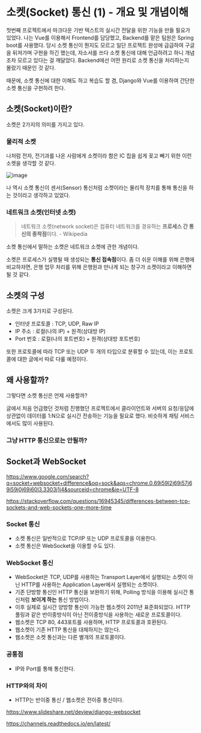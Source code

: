 # 소켓(Socket) 통신 (1) - 개요 및 개념이해

첫번째 프로젝트에서 마크다운 기반 텍스트의 실시간 전달을 위한 기능을 만들 필요가 있었다. 나는 Vue를 이용해서 Frontend를 담당했고, Backend를 맡은 팀원은 Spring boot를 사용했다. 당시 소켓 통신이 뭔지도 모르고 일단 프로젝트 완성에 급급하여 구글을 뒤져가며 구현을 하긴 했는데, 자소서를 쓰다 소켓 통신에 대해 언급하려고 하니 개념조차 모르고 있다는 걸 깨달았다. Backend에선 어떤 원리로 소켓 통신을 처리하는지 몰랐기 때문인 것 같다.

때문에, 소켓 통신에 대한 이해도 하고 복습도 할 겸, Django와 Vue를 이용하여 간단한 소켓 통신을 구현하려 한다.

## 소켓(Socket)이란?

소켓은 2가지의 의미를 가지고 있다.

### 물리적 소켓

나처럼 전자, 전기과를 나온 사람에게 소켓이라 함은 IC 칩을 쉽게 꽂고 빼기 위한 이런 소켓을 생각할 것 같다.

![image](https://user-images.githubusercontent.com/52814897/81397462-58271400-9162-11ea-91aa-fe7a6b097ea2.png)

나 역시 소켓 통신이 센서(Sensor) 통신처럼 소켓이라는 물리적 장치를 통해 통신을 하는 것이라고 생각하고 있었다.

### 네트워크 소켓(인터넷 소켓)

> 네트워크 소켓(network socket)은 컴퓨터 네트워크를 경유하는 **프로세스 간 통신의 종착점**이다. - Wikipedia

소켓 통신에서 말하는 소켓은 네트워크 소켓에 관한 개념이다.

소켓은 프로세스가 실행될 때 생성되는 **통신 접속점**이다. 좀 더 쉬운 이해를 위해 은행에 비교하자면, 은행 업무 처리를 위해 은행원과 만나게 되는 창구가 소켓이라고 이해하면 될 것 같다.

## 소켓의 구성

소켓은 크게 3가지로 구성된다.

- 인터넷 프로토콜 : TCP, UDP, Raw IP
- IP 주소 : 로컬(나의 IP) + 원격(상대방 IP)
- Port 번호 : 로컬(나의 포트번호) + 원격(상대방 포트번호)

또한 프로토콜에 따라 TCP 또는 UDP 두 개의 타입으로 분류할 수 있는데, 이는 프로토콜에 대한 글에서 따로 다룰 예정이다.

## 왜 사용할까?

그렇다면 소켓 통신은 언제 사용할까?

글에서 처음 언급했던 것처럼 진행했던 프로젝트에서 클라이언트와 서버의 요청/응답에 상관없이 데이터를 1:N으로 실시간 전송하는 기능을 필요로 했다. 비슷하게 채팅 서비스에서도 많이 사용된다.

### 그냥 HTTP 통신으로는 안될까?

## Socket과 WebSocket

https://www.google.com/search?q=socket+websocket+difference&oq=sock&aqs=chrome.0.69i59l2j69i57j69i59j0j69i60l3.3303j1j4&sourceid=chrome&ie=UTF-8

https://stackoverflow.com/questions/16945345/differences-between-tcp-sockets-and-web-sockets-one-more-time

### Socket 통신

- 소켓 통신은 일반적으로 TCP/IP 또는 UDP 프로토콜을 이용한다.
- 소켓 통신은 WebSocket을 이용할 수도 있다.

### WebSocket 통신

- WebSocket은 TCP, UDP를 사용하는 Transport Layer에서 실행되는 소켓이 아닌 HTTP를 사용하는 Application Layer에서 실행되는 소켓이다.
- 기존 단방향 통신인 HTTP 통신을 보완하기 위해, Polling 방식을 이용해 실시간 통신처럼 **보이게 하는** 통신 방법이다.
- 이후 실제로 실시간 양방향 통신이 가능한 웹소켓이 2011년 표준화되었다. HTTP 풀링과 같은 반이중방식이 아닌 전이중방식을 사용하는 새로운 프로토콜이다.
- 웹소켓은 TCP 80, 443포트를 사용하며, HTTP 프로토콜과 호환된다.
- 웹소켓이 기존 HTTP 통신을 대체하지는 않는다.
- 웹소켓은 소켓 통신과는 다른 별개의 프로토콜이다.

### 공통점

- IP와 Port를 통해 통신한다.

### HTTP와의 차이

- HTTP는 반이중 통신 / 웹소켓은 전이중 통신이다.



https://www.slideshare.net/deview/django-websocket

https://channels.readthedocs.io/en/latest/

